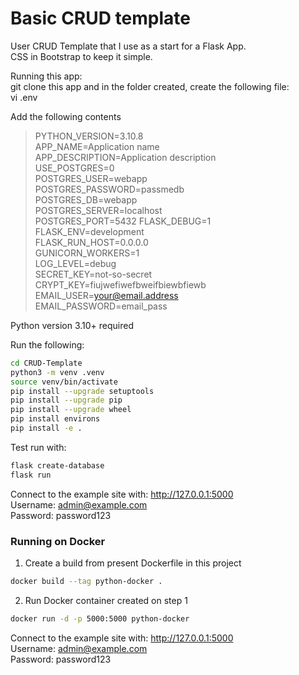 # Basic CRUD template

User CRUD Template that I use as a start for a Flask App.  
CSS in Bootstrap to keep it simple.  

Running this app:  
git clone this app and in the folder created, create the following file:  
vi .env  

Add the following contents
>PYTHON_VERSION=3.10.8  
APP_NAME=Application name  
APP_DESCRIPTION=Application description  
USE_POSTGRES=0  
POSTGRES_USER=webapp  
POSTGRES_PASSWORD=passmedb  
POSTGRES_DB=webapp  
POSTGRES_SERVER=localhost  
POSTGRES_PORT=5432
FLASK_DEBUG=1  
FLASK_ENV=development  
FLASK_RUN_HOST=0.0.0.0  
GUNICORN_WORKERS=1  
LOG_LEVEL=debug  
SECRET_KEY=not-so-secret  
CRYPT_KEY=fiujwefiwefbweifbiewbfiewb  
EMAIL_USER=<your@email.address>  
EMAIL_PASSWORD=email_pass  

Python version 3.10+ required  

Run the following:  

```bash
cd CRUD-Template
python3 -m venv .venv  
source venv/bin/activate  
pip install --upgrade setuptools  
pip install --upgrade pip  
pip install --upgrade wheel  
pip install environs  
pip install -e .  
```

Test run with:  

```bash
flask create-database  
flask run
```  

Connect to the example site with: <http://127.0.0.1:5000>  
Username: <admin@example.com>  
Password: password123

### Running on Docker

1. Create a build from present Dockerfile in this project

```bash
docker build --tag python-docker .
```

2. Run Docker container created on step 1

```bash
docker run -d -p 5000:5000 python-docker
```

Connect to the example site with: <http://127.0.0.1:5000>  
Username: <admin@example.com>  
Password: password123  
